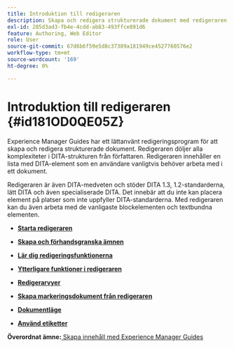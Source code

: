 ```yaml
---
title: Introduktion till redigeraren
description: Skapa och redigera strukturerade dokument med redigeraren. Lär dig arbeta med redigeraren enligt DITA-standarderna i Adobe Experience Manager Guides.
exl-id: 285d3ad3-fb4e-4cdd-ab83-493ffce891d6
feature: Authoring, Web Editor
role: User
source-git-commit: 67d6b6f59e5d8c37389a181949ce4527760576e2
workflow-type: tm+mt
source-wordcount: '169'
ht-degree: 0%

---
```


# Introduktion till redigeraren {#id181OD0QE05Z}

Experience Manager Guides har ett lättanvänt redigeringsprogram för att skapa och redigera strukturerade dokument. Redigeraren döljer alla komplexiteter i DITA-strukturen från författaren. Redigeraren innehåller en lista med DITA-element som en användare vanligtvis behöver arbeta med i ett dokument.

Redigeraren är även DITA-medveten och stöder DITA 1.3, 1.2-standarderna, lätt DITA och även specialiserade DITA. Det innebär att du inte kan placera element på platser som inte uppfyller DITA-standarderna. Med redigeraren kan du även arbeta med de vanligaste blockelementen och textbundna elementen.

- **[Starta redigeraren](web-editor-launch-editor.md)**

- **[Skapa och förhandsgranska ämnen](create-preview-topics.md)**

- **[Lär dig redigeringsfunktionerna](web-editor-features.md)**

- **[Ytterligare funktioner i redigeraren](web-editor-other-features.md)**

- **[Redigerarvyer](web-editor-views.md)**

- **[Skapa markeringsdokument från redigeraren](web-editor-markdown-topic.md)**

- **[Dokumentläge](web-editor-document-states.md)**

- **[Använd etiketter](web-editor-use-label.md)**


**Överordnat ämne:**&#x200B;[ Skapa innehåll med Experience Manager Guides](authoring-content-xml-doc.md)
